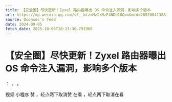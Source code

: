 ```yaml
---
title: 【安全圈】尽快更新！Zyxel 路由器曝出 OS 命令注入漏洞，影响多个版本
url: https://mp.weixin.qq.com/s?__biz=MzIzMzE4NDU1OQ==&mid=2652064138&idx=1&sn=53220a217e6d037a4a2660176faf81c0
source: Doonsec's feed
date: 2024-09-05
fetch_date: 2025-10-06T18:23:36.791966
---
```


# 【安全圈】尽快更新！Zyxel 路由器曝出 OS 命令注入漏洞，影响多个版本

：
，
。

视频
小程序
赞
，轻点两下取消赞
在看
，轻点两下取消在看